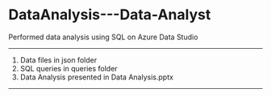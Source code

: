 # DataAnalysis---Data-Analyst

Performed data analysis using SQL on Azure Data Studio

------------------------------------------------------
1. Data files in json folder
2. SQL queries in queries folder
3. Data Analysis presented in Data Analysis.pptx
------------------------------------------------------
